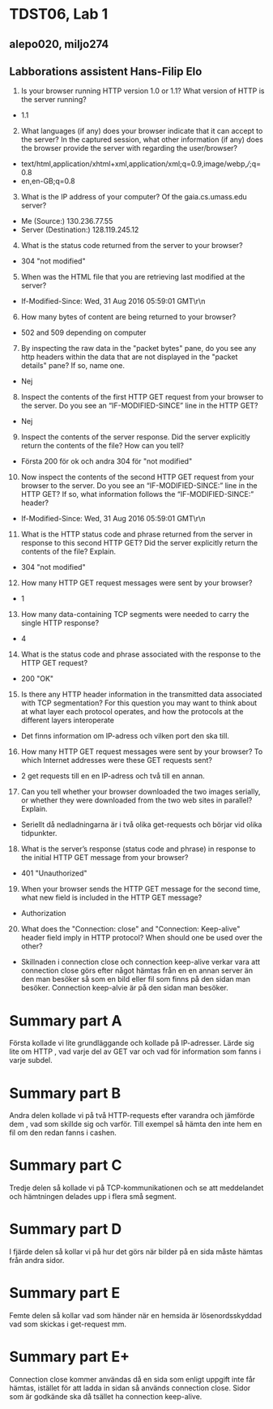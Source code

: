 # TDST06, Lab 1
## alepo020, miljo274
## Labborations assistent Hans-Filip Elo

1. Is your browser running HTTP version 1.0 or 1.1? What version of HTTP is the server running?
 * 1.1 
2. What languages (if any) does your browser indicate that it can accept to the server? In the captured session, what other information (if any) does the browser provide the server with regarding the user/browser?
 * text/html,application/xhtml+xml,application/xml;q=0.9,image/webp,*/*;q=0.8
 * en,en-GB;q=0.8
3. What is the IP address of your computer? Of the gaia.cs.umass.edu server?
  * Me (Source:) 130.236.77.55
  * Server (Destination:) 128.119.245.12
4. What is the status code returned from the server to your browser?
  * 304 "not modified"
5. When was the HTML file that you are retrieving last modified at the server?
  * If-Modified-Since: Wed, 31 Aug 2016 05:59:01 GMT\r\n
6. How many bytes of content are being returned to your browser?
  * 502 and 509 depending on computer
7. By inspecting the raw data in the "packet bytes" pane, do you see any http headers within the data that are not displayed in the "packet details" pane? If so, name one.
 * Nej
8. Inspect the contents of the first HTTP GET request from your browser to the server. Do you see an “IF-MODIFIED-SINCE” line in the HTTP GET?
 * Nej
9. Inspect the contents of the server response. Did the server explicitly return the contents of the file? How can you tell?
 * Första 200 för ok och andra 304 för "not modified"
10. Now inspect the contents of the second HTTP GET request from your browser to the server. Do you see an “IF-MODIFIED-SINCE:” line in the HTTP GET? If so, what information follows the “IF-MODIFIED-SINCE:” header?
 * If-Modified-Since: Wed, 31 Aug 2016 05:59:01 GMT\r\n
11. What is the HTTP status code and phrase returned from the server in response to this second HTTP GET? Did the server explicitly return the contents of the file? Explain.
 * 304 "not modified"
12. How many HTTP GET request messages were sent by your browser?
 * 1
13. How many data-containing TCP segments were needed to carry the single HTTP response?
 * 4
14. What is the status code and phrase associated with the response to the HTTP GET request?
 * 200 "OK"
15. Is there any HTTP header information in the transmitted data associated with TCP segmentation? For this question you may want to think about at what layer each protocol operates, and how the protocols at the different layers interoperate
 * Det finns information om IP-adress och vilken port den ska till.
16. How many HTTP GET request messages were sent by your browser? To which Internet addresses were these GET requests sent?
 * 2 get requests till en en IP-adress och två till en annan.
17. Can you tell whether your browser downloaded the two images serially, or whether they were downloaded from the two web sites in parallel? Explain.
 * Seriellt då nedladningarna är i två olika get-requests och börjar vid olika tidpunkter.

18. What is the server’s response (status code and phrase) in response to the initial HTTP GET message from your browser?
 * 401 "Unauthorized"
19. When your browser sends the HTTP GET message for the second time, what new field is included in the HTTP GET message?
 * Authorization

20. What does the "Connection: close" and "Connection: Keep-alive" header field imply in HTTP protocol? When should one be used over the other?
 * Skillnaden i connection close och connection keep-alive verkar vara att connection close görs efter något hämtas från en en annan    server än den man besöker så som en bild eller fil som finns på den sidan man besöker. Connection keep-alvie är på den sidan man     besöker.

# Summary part A
Första kollade vi lite grundläggande och kollade på IP-adresser. Lärde sig lite om HTTP , vad varje del av GET var och vad för information som fanns i varje subdel.
# Summary part B
Andra delen kollade vi på två HTTP-requests efter varandra och jämförde dem , vad som skillde sig och varför. Till exempel så hämta den inte hem en fil om den redan fanns i cashen.
# Summary part C
Tredje delen så kollade vi på TCP-kommunikationen och se att meddelandet och hämtningen delades upp i flera små segment.
# Summary part D
I fjärde delen så kollar vi på hur det görs när bilder på en sida måste hämtas från andra sidor.
# Summary part E
Femte delen så kollar vad som händer när en hemsida är lösenordsskyddad vad som skickas i get-request mm.
# Summary part E+
Connection close kommer användas då en sida som enligt uppgift inte får hämtas, istället för att ladda in sidan så används connection close. Sidor som är godkände ska då tsället ha connection keep-alive. 



